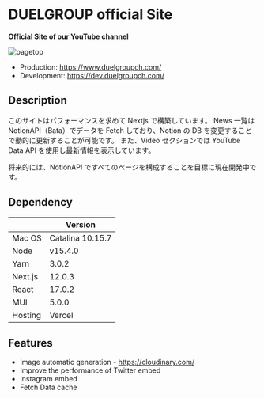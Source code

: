# DUELGROUP official Site

**Official Site of our YouTube channel**

<img alt="pagetop" src="https://user-images.githubusercontent.com/67569270/140637534-93e5cf14-8553-4e7e-81a7-dcc09953db8c.png" />

- Production: https://www.duelgroupch.com/
- Development: https://dev.duelgroupch.com/

## Description

このサイトはパフォーマンスを求めて Nextjs で構築しています。
News 一覧は NotionAPI（Bata）でデータを Fetch しており、Notion の DB を変更することで動的に更新することが可能です。
また、Video セクションでは YouTube Data API を使用し最新情報を表示しています。

将来的には、NotionAPI ですべてのページを構成することを目標に現在開発中です。

## Dependency

|         | Version          |
| ------- | ---------------- |
| Mac OS  | Catalina 10.15.7 |
| Node    | v15.4.0          |
| Yarn    | 3.0.2            |
| Next.js | 12.0.3           |
| React   | 17.0.2           |
| MUI     | 5.0.0            |
| Hosting | Vercel           |

## Features

- Image automatic generation - https://cloudinary.com/
- Improve the performance of Twitter embed
- Instagram embed
- Fetch Data cache
